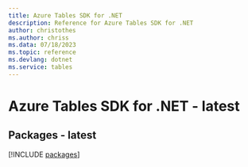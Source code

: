 ```yaml
---
title: Azure Tables SDK for .NET
description: Reference for Azure Tables SDK for .NET
author: christothes
ms.author: chriss
ms.data: 07/18/2023
ms.topic: reference
ms.devlang: dotnet
ms.service: tables
---
```

# Azure Tables SDK for .NET - latest
## Packages - latest
[!INCLUDE [packages](tables-index.md)]